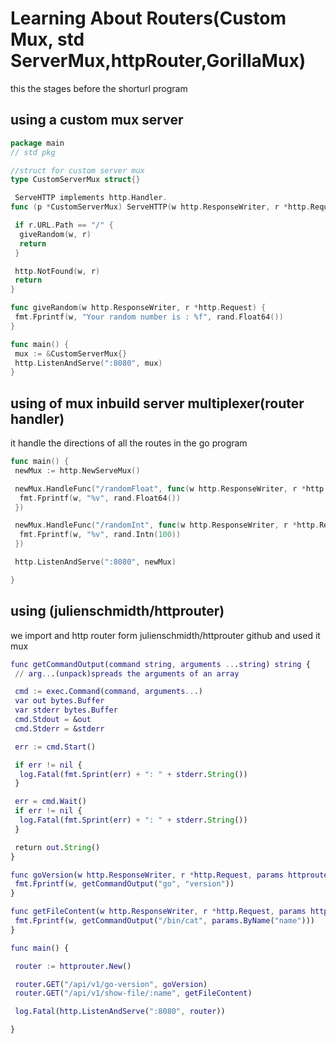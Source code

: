 # Learning About Routers(Custom Mux, std ServerMux,httpRouter,GorillaMux)

this the stages before the shorturl program

## using a custom mux server

```go
package main
// std pkg

//struct for custom server mux
type CustomServerMux struct{}

 ServeHTTP implements http.Handler.
func (p *CustomServerMux) ServeHTTP(w http.ResponseWriter, r *http.Request) {

 if r.URL.Path == "/" {
  giveRandom(w, r)
  return
 }

 http.NotFound(w, r)
 return
}

func giveRandom(w http.ResponseWriter, r *http.Request) {
 fmt.Fprintf(w, "Your random number is : %f", rand.Float64())
}

func main() {
 mux := &CustomServerMux{}
 http.ListenAndServe(":8080", mux)
}

```

## using of mux inbuild server multiplexer(router handler)

it handle the directions of all the routes in the go program

```go
func main() {
 newMux := http.NewServeMux()

 newMux.HandleFunc("/randomFloat", func(w http.ResponseWriter, r *http.Request) {
  fmt.Fprintf(w, "%v", rand.Float64())
 })

 newMux.HandleFunc("/randomInt", func(w http.ResponseWriter, r *http.Request) {
  fmt.Fprintf(w, "%v", rand.Intn(100))
 })

 http.ListenAndServe(":8080", newMux)

}
```

## using (julienschmidth/httprouter)

we import and http router form julienschmidth/httprouter github and used it mux

```g
func getCommandOutput(command string, arguments ...string) string {
 // arg...(unpack)spreads the arguments of an array

 cmd := exec.Command(command, arguments...)
 var out bytes.Buffer
 var stderr bytes.Buffer
 cmd.Stdout = &out
 cmd.Stderr = &stderr

 err := cmd.Start()

 if err != nil {
  log.Fatal(fmt.Sprint(err) + ": " + stderr.String())
 }

 err = cmd.Wait()
 if err != nil {
  log.Fatal(fmt.Sprint(err) + ": " + stderr.String())
 }

 return out.String()
}

func goVersion(w http.ResponseWriter, r *http.Request, params httprouter.Params) {
 fmt.Fprintf(w, getCommandOutput("go", "version"))
}

func getFileContent(w http.ResponseWriter, r *http.Request, params httprouter.Params) {
 fmt.Fprintf(w, getCommandOutput("/bin/cat", params.ByName("name")))
}

func main() {

 router := httprouter.New()

 router.GET("/api/v1/go-version", goVersion)
 router.GET("/api/v1/show-file/:name", getFileContent)

 log.Fatal(http.ListenAndServe(":8080", router))

}
```
